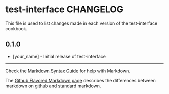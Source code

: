 test-interface CHANGELOG
========================

This file is used to list changes made in each version of the test-interface cookbook.

0.1.0
-----
- [your_name] - Initial release of test-interface

- - -
Check the [Markdown Syntax Guide](http://daringfireball.net/projects/markdown/syntax) for help with Markdown.

The [Github Flavored Markdown page](http://github.github.com/github-flavored-markdown/) describes the differences between markdown on github and standard markdown.
